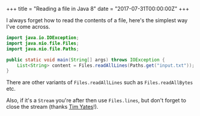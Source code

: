 +++
title = "Reading a file in Java 8"
date = "2017-07-31T00:00:00Z"
+++

I always forget how to read the contents of a file, here's the simplest way I've come across.

```java
import java.io.IOException;
import java.nio.file.Files;
import java.nio.file.Paths;

public static void main(String[] args) throws IOException {
    List<String> content = Files.readAllLines(Paths.get("input.txt"));
}
```

There are other variants of `Files.readAllLines` such as `Files.readAllBytes` etc.

Also, if it's a `Stream` you're after then use `Files.lines`, but don't forget to close the stream (thanks [Tim Yates](https://twitter.com/tim_yates)!).
